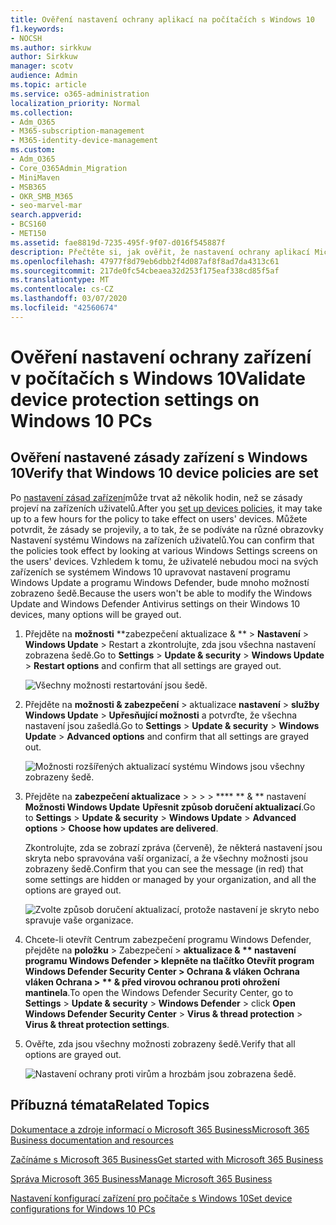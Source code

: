```yaml
---
title: Ověření nastavení ochrany aplikací na počítačích s Windows 10
f1.keywords:
- NOCSH
ms.author: sirkkuw
author: Sirkkuw
manager: scotv
audience: Admin
ms.topic: article
ms.service: o365-administration
localization_priority: Normal
ms.collection:
- Adm_O365
- M365-subscription-management
- M365-identity-device-management
ms.custom:
- Adm_O365
- Core_O365Admin_Migration
- MiniMaven
- MSB365
- OKR_SMB_M365
- seo-marvel-mar
search.appverid:
- BCS160
- MET150
ms.assetid: fae8819d-7235-495f-9f07-d016f545887f
description: Přečtěte si, jak ověřit, že nastavení ochrany aplikací Microsoft 365 Business se projevilo na zařízeních uživatelů s Windows 10.
ms.openlocfilehash: 47977f8d79eb6dbb2f4d087af8f8ad7da4313c61
ms.sourcegitcommit: 217de0fc54cbeaea32d253f175eaf338cd85f5af
ms.translationtype: MT
ms.contentlocale: cs-CZ
ms.lasthandoff: 03/07/2020
ms.locfileid: "42560674"
---
```

# <a name="validate-device-protection-settings-on-windows-10-pcs"></a><span data-ttu-id="2e73b-103">Ověření nastavení ochrany zařízení v počítačích s Windows 10</span><span class="sxs-lookup"><span data-stu-id="2e73b-103">Validate device protection settings on Windows 10 PCs</span></span>

## <a name="verify-that-windows-10-device-policies-are-set"></a><span data-ttu-id="2e73b-104">Ověření nastavené zásady zařízení s Windows 10</span><span class="sxs-lookup"><span data-stu-id="2e73b-104">Verify that Windows 10 device policies are set</span></span>

<span data-ttu-id="2e73b-105">Po [nastavení zásad zařízení](protection-settings-for-windows-10-pcs.md)může trvat až několik hodin, než se zásady projeví na zařízeních uživatelů.</span><span class="sxs-lookup"><span data-stu-id="2e73b-105">After you [set up devices policies](protection-settings-for-windows-10-pcs.md), it may take up to a few hours for the policy to take effect on users' devices.</span></span> <span data-ttu-id="2e73b-106">Můžete potvrdit, že zásady se projevily, a to tak, že se podíváte na různé obrazovky Nastavení systému Windows na zařízeních uživatelů.</span><span class="sxs-lookup"><span data-stu-id="2e73b-106">You can confirm that the policies took effect by looking at various Windows Settings screens on the users' devices.</span></span> <span data-ttu-id="2e73b-107">Vzhledem k tomu, že uživatelé nebudou moci na svých zařízeních se systémem Windows 10 upravovat nastavení programu Windows Update a programu Windows Defender, bude mnoho možností zobrazeno šedě.</span><span class="sxs-lookup"><span data-stu-id="2e73b-107">Because the users won't be able to modify the Windows Update and Windows Defender Antivirus settings on their Windows 10 devices, many options will be grayed out.</span></span>
  
1. <span data-ttu-id="2e73b-108">Přejděte na **možnosti** \*\*zabezpečení aktualizace &amp; \*\* \> **Nastavení** \> **Windows Update** \> Restart a zkontrolujte, zda jsou všechna nastavení zobrazena šedě.</span><span class="sxs-lookup"><span data-stu-id="2e73b-108">Go to **Settings** \> **Update &amp; security** \> **Windows Update** \> **Restart options** and confirm that all settings are grayed out.</span></span> 
    
    ![Všechny možnosti restartování jsou šedě.](../media/31308da9-18b0-47c5-bbf6-d5fa6747c376.png)
  
2. <span data-ttu-id="2e73b-110">Přejděte na **možnosti &amp; zabezpečení** \> aktualizace **nastavení** \> **služby Windows Update** \> **Upřesňující možnosti** a potvrďte, že všechna nastavení jsou zašedlá.</span><span class="sxs-lookup"><span data-stu-id="2e73b-110">Go to **Settings** \> **Update &amp; security** \> **Windows Update** \> **Advanced options** and confirm that all settings are grayed out.</span></span> 
    
    ![Možnosti rozšířených aktualizací systému Windows jsou všechny zobrazeny šedě.](../media/049cf281-d503-4be9-898b-c0a3286c7fc2.png)
  
3. <span data-ttu-id="2e73b-112">Přejděte na **zabezpečení aktualizace** \> \> \> \> \*\*\*\* \*\* &amp; \*\* nastavení **Možnosti Windows Update** **Upřesnit způsob doručení aktualizací**.</span><span class="sxs-lookup"><span data-stu-id="2e73b-112">Go to **Settings** \> **Update &amp; security** \> **Windows Update** \> **Advanced options** \> **Choose how updates are delivered**.</span></span>
    
    <span data-ttu-id="2e73b-113">Zkontrolujte, zda se zobrazí zpráva (červeně), že některá nastavení jsou skryta nebo spravována vaší organizací, a že všechny možnosti jsou zobrazeny šedě.</span><span class="sxs-lookup"><span data-stu-id="2e73b-113">Confirm that you can see the message (in red) that some settings are hidden or managed by your organization, and all the options are grayed out.</span></span>
    
    ![Zvolte způsob doručení aktualizací, protože nastavení je skryto nebo spravuje vaše organizace.](../media/6b3e37c5-da41-4afd-9983-b4f406216b59.png)
  
4. <span data-ttu-id="2e73b-115">Chcete-li otevřít Centrum zabezpečení programu Windows Defender, přejděte na **položku** \> Zabezpečení \> **aktualizace &amp; \*\* nastavení **programu Windows Defender** \> klepněte na tlačítko **Otevřít program Windows Defender Security Center** \> **Ochrana &amp; vláken Ochrana vláken Ochrana** \> \*\* &amp; před virovou ochranou proti ohrožení mantinela**.</span><span class="sxs-lookup"><span data-stu-id="2e73b-115">To open the Windows Defender Security Center, go to **Settings** \> **Update &amp; security** \> **Windows Defender** \> click **Open Windows Defender Security Center** \> **Virus &amp; thread protection** \> **Virus &amp; threat protection settings**.</span></span> 
    
5. <span data-ttu-id="2e73b-116">Ověřte, zda jsou všechny možnosti zobrazeny šedě.</span><span class="sxs-lookup"><span data-stu-id="2e73b-116">Verify that all options are grayed out.</span></span> 
    
    ![Nastavení ochrany proti virům a hrozbám jsou zobrazena šedě.](../media/9ca68d40-a5d9-49d7-92a4-c581688b5926.png)
  
## <a name="related-topics"></a><span data-ttu-id="2e73b-118">Příbuzná témata</span><span class="sxs-lookup"><span data-stu-id="2e73b-118">Related Topics</span></span>

[<span data-ttu-id="2e73b-119">Dokumentace a zdroje informací o Microsoft 365 Business</span><span class="sxs-lookup"><span data-stu-id="2e73b-119">Microsoft 365 Business documentation and resources</span></span>](https://go.microsoft.com/fwlink/p/?linkid=853701)
  
[<span data-ttu-id="2e73b-120">Začínáme s Microsoft 365 Business</span><span class="sxs-lookup"><span data-stu-id="2e73b-120">Get started with Microsoft 365 Business</span></span>](microsoft-365-business-overview.md)
  
[<span data-ttu-id="2e73b-121">Správa Microsoft 365 Business</span><span class="sxs-lookup"><span data-stu-id="2e73b-121">Manage Microsoft 365 Business</span></span>](manage.md)
  
[<span data-ttu-id="2e73b-122">Nastavení konfigurací zařízení pro počítače s Windows 10</span><span class="sxs-lookup"><span data-stu-id="2e73b-122">Set device configurations for Windows 10 PCs</span></span>](protection-settings-for-windows-10-pcs.md)
  

